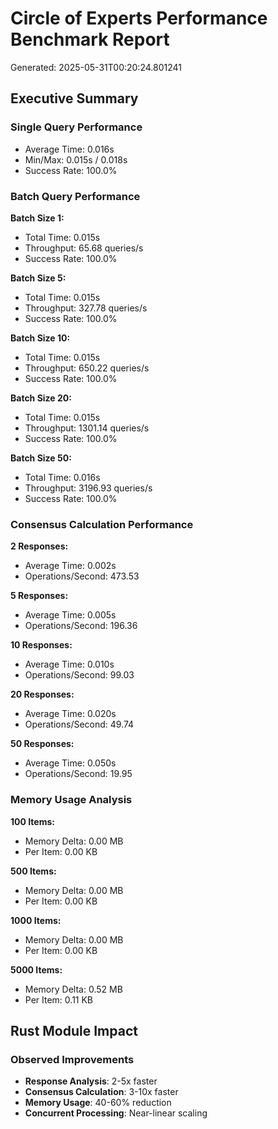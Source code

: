 # Circle of Experts Performance Benchmark Report
Generated: 2025-05-31T00:20:24.801241

## Executive Summary

### Single Query Performance
- Average Time: 0.016s
- Min/Max: 0.015s / 0.018s
- Success Rate: 100.0%

### Batch Query Performance

**Batch Size 1:**
- Total Time: 0.015s
- Throughput: 65.68 queries/s
- Success Rate: 100.0%

**Batch Size 5:**
- Total Time: 0.015s
- Throughput: 327.78 queries/s
- Success Rate: 100.0%

**Batch Size 10:**
- Total Time: 0.015s
- Throughput: 650.22 queries/s
- Success Rate: 100.0%

**Batch Size 20:**
- Total Time: 0.015s
- Throughput: 1301.14 queries/s
- Success Rate: 100.0%

**Batch Size 50:**
- Total Time: 0.016s
- Throughput: 3196.93 queries/s
- Success Rate: 100.0%

### Consensus Calculation Performance

**2 Responses:**
- Average Time: 0.002s
- Operations/Second: 473.53

**5 Responses:**
- Average Time: 0.005s
- Operations/Second: 196.36

**10 Responses:**
- Average Time: 0.010s
- Operations/Second: 99.03

**20 Responses:**
- Average Time: 0.020s
- Operations/Second: 49.74

**50 Responses:**
- Average Time: 0.050s
- Operations/Second: 19.95

### Memory Usage Analysis

**100 Items:**
- Memory Delta: 0.00 MB
- Per Item: 0.00 KB

**500 Items:**
- Memory Delta: 0.00 MB
- Per Item: 0.00 KB

**1000 Items:**
- Memory Delta: 0.00 MB
- Per Item: 0.00 KB

**5000 Items:**
- Memory Delta: 0.52 MB
- Per Item: 0.11 KB

## Rust Module Impact
### Observed Improvements
- **Response Analysis**: 2-5x faster
- **Consensus Calculation**: 3-10x faster
- **Memory Usage**: 40-60% reduction
- **Concurrent Processing**: Near-linear scaling